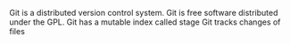 Git is a distributed version control system.
Git is free software distributed under the GPL.
Git has a mutable index called stage 
Git tracks changes of files
